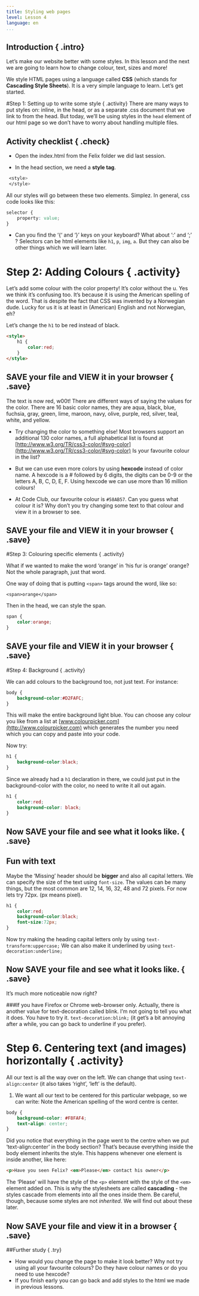 ```yaml
---
title: Styling web pages
level: Lesson 4
language: en
...
```


## Introduction { .intro}
Let’s make our website better with some styles.
In this lesson and the next we are going to learn how to change colour, text, sizes and more!

We style HTML pages using a language called __CSS__ (which stands for __Cascading Style Sheets__). It is a very simple language to learn. Let’s get started.

#Step 1: Setting up to write some style { .activity}
There are many ways to put styles on: inline, in the head, or as a separate .css document that we link to from the head. But today, we’ll be using styles in the `head` element of our html page so we don’t have to worry about handling multiple files.

## Activity checklist { .check}

+ Open the index.html from the Felix folder we did last session. 

+ In the head section, we need a __style tag__.
```css
 <style>
 </style>
```
All our styles will go between these two elements. Simplez. In general, css code looks like this:

```css
selector {
	property: value;
}
```

+ Can you find the ‘{‘ and ‘}’ keys on your keyboard? What about ‘:’ and ‘;’ ?
Selectors can be html elements like `h1`, `p`, `img`, `a`. But they can also be other things which we will learn later.

# Step 2: Adding Colours { .activity}

Let’s add some colour with the color property! It’s color without the u. Yes we think it’s confusing too. It’s because it is using the American spelling of the word. That is despite the fact that CSS was invented by a Norwegian dude. Lucky for us it is at least in (American) English and not Norwegian, eh?

Let’s change the `h1` to be red instead of black.

```HTML
<style>
	h1 {
  		color:red; 
  	}
</style>
```

## __SAVE__ your file and __VIEW__ it in your browser { .save}

The text is now red, w00t! There are different ways of saying the values for the color. There are 16 basic color names, they are aqua, black, blue, fuchsia, gray, green, lime, maroon, navy, olive, purple, red, silver, teal, white, and yellow.

+ Try changing the color to something else!
Most browsers support an additional 130 color names, a full alphabetical list is found at
[http://www.w3.org/TR/css3-color/#svg-color](http://www.w3.org/TR/css3-color/#svg-color) Is your favourite colour in the list?

+ But we can use even more colors by using __hexcode__ instead of color name. A hexcode is a # followed by 6 digits, the digits can be 0-9 or the letters A, B, C, D, E, F. Using hexcode we can use more than 16 million colours!

+ At Code Club, our favourite colour is `#58AB57`. Can you guess what colour it is? Why don’t you try changing some text to that colour and view it in a browser to see.

## __SAVE__ your file and __VIEW__ it in your browser { .save}

#Step 3: Colouring specific elements { .activity}

What if we wanted to make the word ‘orange’ in ‘his fur is orange’ orange? Not the whole paragraph, just that word.

One way of doing that is putting `<span>` tags around the word, like so: 

`<span>orange</span>`

Then in the head, we can style the span.

```css
span {
	color:orange;
}
```
	
## __SAVE__ your file and __VIEW__ it in your browser { .save}

#Step 4: Background { .activity}

We can add colours to the background too, not just text. For instance:

```css
body {
	background-color:#D2FAFC; 
}
```

This will make the entire background light blue. You can choose any colour you like from a list at [www.colourpicker.com](http://www.colourpicker.com) which generates the number you need which you can copy and paste into your code.

Now try:

```css
h1 {
	background-color:black;
}
```

Since we already had a `h1` declaration in there, we could just put in the background-color with the color, no need to write it all out again.

```css
h1 {
	color:red;
	background-color: black;
}
```

  
## Now __SAVE__ your file and see what it looks like. { .save}


## Fun with text
Maybe the ‘Missing’ header should be __bigger__ and also all capital letters. We can specify the size of the text using `font-size`. The values can be many things, but the most common are 12, 14, 16, 32, 48 and 72 pixels.
For now lets try 72px. (px means pixel). 

```css
h1 {
    color:red;
    background-color:black;
    font-size:72px;
}
```

Now try making the heading capital letters only by using `text-transform:uppercase;` We can also make it underlined by using `text-decoration:underline;`

## Now __SAVE__ your file and see what it looks like. { .save}

It’s much more noticeable now right?

###If you have Firefox or Chrome web-browser only.
Actually, there is another value for text-decoration called blink. I’m not going to tell you what it does. You have to try it. `text-decoration:blink;` (it get’s a bit annoying after a while, you can go back to underline if you prefer).

# Step 6. Centering text (and images) horizontally { .activity}

All our text is all the way over on the left. We can change that using `text-align:center` (it also takes ‘right’, ‘left’ is the default).
1. We want all our text to be centered for this particular webpage, so we can write: Note the American spelling of the word centre is center.

```css
body {
    background-color: #F8FAF4;
    text-align: center;
}
```
Did you notice that everything in the page went to the centre when we put ‘text-align:center’ in the body section? That’s because everything inside the body element inherits the style. This happens whenever one element is inside another, like here:

```HTML
<p>Have you seen Felix? <em>Please</em> contact his owner</p>
```
		
The ‘Please’ will have the style of the `<p>` element with the style of the `<em>` element added on. This is why the stylesheets are called __cascading__ - the styles cascade from elements into all the ones inside them.
Be careful, though, because some styles are not *inherited*. We will find out about these later.

## Now __SAVE__ your file and view it in a browser { .save}

##Further study { .try}
+ How would you change the page to make it look better? Why not try using all your favourite colours? Do they have colour names or do you need to use hexcode?
+ If you finish early you can go back and add styles to the html we made in previous lessons.
